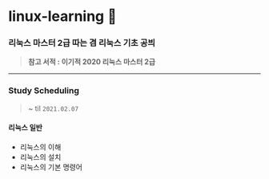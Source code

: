 # linux-learning 👻

### 리눅스 마스터 2급 따는 겸 리눅스 기초 공븨 <br>
> **참고 서적 : 이기적 2020 리눅스 마스터 2급**

---
### Study Scheduling
> ~ til `2021.02.07`
#### 리눅스 일반
- 리눅스의 이해
- 리눅스의 설치
- 리눅스의 기본 명령어
